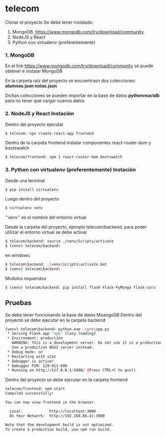 # telecom

Clonar el proyecto
Se debe tener instalado:
1. MongoDB, https://www.mongodb.com/try/download/community
2. NodeJS y React
3. Python con virtualenv (preferentemente)

### 1. MongoDB
En el link https://www.mongodb.com/try/download/community se puede obtener e instalar MongoDB

En la carpeta raiz del proyecto se encuentrasn dos colecciones:
**alumnos.json
notas.json**

Dichas colecciones se pueden importar en la base de datos **pythonreactdb** para no tener que cargar nuevos datos

### 2. NodeJS y React Instación

Dentro del proyecto ejecutar
```sh
$ telecom: npx create-react-app frontend
```

Dentro de la carpeta frontend instalar componentes react-router-dom y bootswatch
```sh
$ telecom/frontend: npm i react-router-dom bootswatch
```

### 3. Python con virtualenv (preferentemente) Instación

Desde una terminal
```sh
$ pip install virtualenv
```      
Luego dentro del proyecto
```sh
$ virtualenv venv
```
''venv'' es el nombre del entorno virtual

Desde la carpeta del proyecto, ejemplo telecom/backend, para poder utilizar el entorno virtual se debe activar
```sh
$ telecom/backend: source ./venv/Scripts/activate
$ (venv) telecom/backend:
```
en windows
```sh
$ telecom\backend: .\venv\Scripts\activate.bat
$ (venv) telecom\backend:
```

Modulos requeridos
```sh
$ (venv) telecom/backend: pip install flask Flask-PyMongo flask-cors
```


## Pruebas
Se debe tener funcionando la base de datos MoangoDB
Dentro del proyecto se debe ejecutar en la carpeta backend
```sh
(venv) telecom\backend> python.exe .\src\app.py
 * Serving Flask app "app" (lazy loading)
 * Environment: production
   WARNING: This is a development server. Do not use it in a production deployment.
   Use a production WSGI server instead.
 * Debug mode: on
 * Restarting with stat
 * Debugger is active!
 * Debugger PIN: 129-911-899
 * Running on http://127.0.0.1:5000/ (Press CTRL+C to quit)
```

Dentro del proyecto se debe ejecutar en la carpeta frontend
```sh
telecom/frontend: npm start
Compiled successfully!

You can now view frontend in the browser.        

  Local:            http://localhost:3000        
  On Your Network:  http://192.168.86.41:3000    

Note that the development build is not optimized.
To create a production build, use npm run build. 
```



